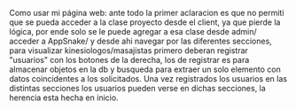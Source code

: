 Como usar mi página web:
ante todo la primer aclaracion es que no permiti que se pueda acceder a la clase proyecto desde el client, ya que pierde la lógica, por ende solo se le puede agregar a esa clase desde admin/
acceder a AppSnake/ y desde ahi navegar por las diferentes secciones, para visualizar kinesiologos/masajistas primero deberan registrar "usuarios" con los botones de la derecha, los de registrar es para almacenar objetos en la db y busqueda para extraer un solo elemento con datos coincidentes a los solicitados.
Una vez registrados los usuarios en las distintas secciones los usuarios pueden verse en dichas secciones, la herencia esta hecha en inicio.
